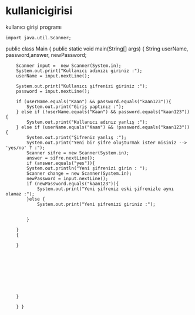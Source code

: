 # kullanicigirisi
kullanıcı girişi programı

    import java.util.Scanner;
public class Main {
    public static void main(String[] args) {
        String userName, password,answer, newPassword;

        Scanner input =  new Scanner(System.in);
        System.out.print("Kullanıcı adınızı giriniz :");
        userName = input.nextLine();

        System.out.print("Kullanıcı şifrenizi giriniz :");
        password = input.nextLine();

        if (userName.equals("Kaan") && password.equals("kaan123")){
            System.out.print("Giriş yaptınız :");
        } else if (!userName.equals("Kaan") && password.equals("kaan123")) {
            System.out.print("Kullanıcı adınız yanlış :");
        } else if (userName.equals("Kaan") && !password.equals("kaan123")) {
            System.out.print("Şifreniz yanlış :");
            System.out.print("Yeni bir şifre oluşturmak ister misiniz --> 'yes/no' ? :");
            Scanner sifre = new Scanner(System.in);
            answer = sifre.nextLine();
            if (answer.equals("yes")){
            System.out.println("Yeni şifrenizi girin : ");
            Scanner change = new Scanner(System.in);
            newPassword = input.nextLine();
            if (newPassword.equals("kaan123")){
                System.out.print("Yeni şifreniz eski şifrenizle aynı olamaz :");
            }else {
                System.out.print("Yeni şifrenizi giriniz :");

                
            }

        }
        {

        }









        }

        } }






